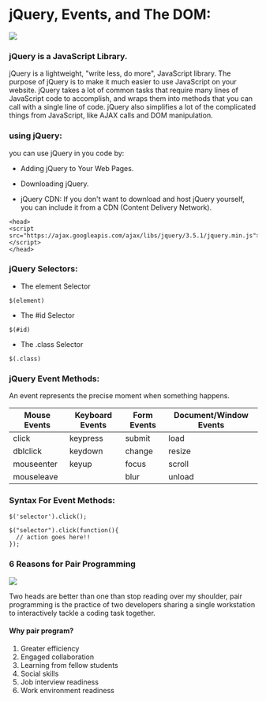 # jQuery, Events, and The DOM:

![](https://cdn.educba.com/academy/wp-content/uploads/2019/05/what-is-jquery-1.png)

### jQuery is a JavaScript Library.

jQuery is a lightweight, "write less, do more", JavaScript library.
The purpose of jQuery is to make it much easier to use JavaScript on your website.
jQuery takes a lot of common tasks that require many lines of JavaScript code to accomplish, and wraps them into methods that you can call with a single line of code.
jQuery also simplifies a lot of the complicated things from JavaScript, like AJAX calls and DOM manipulation.

### using jQuery:

you can use jQuery in you code by:
- Adding jQuery to Your Web Pages.

- Downloading jQuery.

- jQuery CDN:
If you don't want to download and host jQuery yourself, you can include it from a CDN (Content Delivery Network).
```
<head>
<script src="https://ajax.googleapis.com/ajax/libs/jquery/3.5.1/jquery.min.js"></script>
</head>
```

### jQuery Selectors:

* The element Selector
```
$(element)
```

* The #id Selector
```
$(#id)
```

* The .class Selector
```
$(.class)
```

### jQuery Event Methods:
An event represents the precise moment when something happens.

| Mouse Events | Keyboard Events |Form Events | Document/Window Events |
| ------------ | --------------- | ---------- | ---------------------- |
| click | keypress | submit | load |
| dblclick | keydown | change | resize |
| mouseenter | keyup | focus | scroll |
| mouseleave |  | blur | unload | 

### Syntax For Event Methods:

```
$('selector').click();

$("selector").click(function(){
  // action goes here!!
});
```

### 6 Reasons for Pair Programming

![](https://stackify.com/wp-content/uploads/2017/05/Pair_Programming-793x411.png)

Two heads are better than one than stop reading over my shoulder, pair programming is the practice of two developers sharing a single workstation to interactively tackle a coding task together.

#### Why pair program?

1. Greater efficiency
2. Engaged collaboration
3. Learning from fellow students
4. Social skills
5. Job interview readiness
6. Work environment readiness

